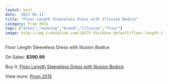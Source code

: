 ```yaml
---
layout: post
date: '2017-02-11'
title: "Floor Length Sleeveless Dress with Illusion Bodice"
category: Prom 2015
tags: ["dress","evening","brand","illusion","floor"]
image: http://img.transblink.com/10275-thickbox_default/floor-length-sleeveless-dress-with-illusion-bodice.jpg
---
```

Floor Length Sleeveless Dress with Illusion Bodice

On Sales: **$390.99**
<a href="https://www.transblink.com/en/prom-2015/3338-floor-length-sleeveless-dress-with-illusion-bodice.html"><amp-img layout="responsive" width="600" height="600" src="//img.transblink.com/10275-thickbox_default/floor-length-sleeveless-dress-with-illusion-bodice.jpg" alt="Floor Length Sleeveless Dress with Illusion Bodice 0" /></a>
<a href="https://www.transblink.com/en/prom-2015/3338-floor-length-sleeveless-dress-with-illusion-bodice.html"><amp-img layout="responsive" width="600" height="600" src="//img.transblink.com/10276-thickbox_default/floor-length-sleeveless-dress-with-illusion-bodice.jpg" alt="Floor Length Sleeveless Dress with Illusion Bodice 1" /></a>

Buy it: [Floor Length Sleeveless Dress with Illusion Bodice](https://www.transblink.com/en/prom-2015/3338-floor-length-sleeveless-dress-with-illusion-bodice.html "Floor Length Sleeveless Dress with Illusion Bodice")

View more: [Prom 2015](https://www.transblink.com/en/10-prom-2015 "Prom 2015")